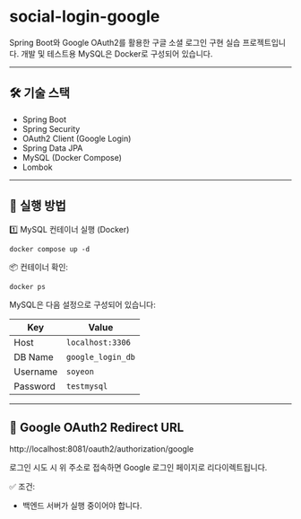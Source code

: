 # social-login-google
Spring Boot와 Google OAuth2를 활용한 구글 소셜 로그인 구현 실습 프로젝트입니다.
개발 및 테스트용 MySQL은 Docker로 구성되어 있습니다.

---

## 🛠 기술 스택
* Spring Boot
* Spring Security
* OAuth2 Client (Google Login)
* Spring Data JPA
* MySQL (Docker Compose)
* Lombok

---
## 🚀 실행 방법
1️⃣ MySQL 컨테이너 실행 (Docker)

    docker compose up -d

📦 컨테이너 확인:

    docker ps

MySQL은 다음 설정으로 구성되어 있습니다:

| Key      | Value             |
| -------- | ----------------- |
| Host     | `localhost:3306`  |
| DB Name  | `google_login_db` |
| Username | `soyeon`          |
| Password | `testmysql`       |

---

## 🔐 Google OAuth2 Redirect URL

http://localhost:8081/oauth2/authorization/google

로그인 시도 시 위 주소로 접속하면 Google 로그인 페이지로 리다이렉트됩니다.

✅ 조건:
* 백엔드 서버가 실행 중이어야 합니다.